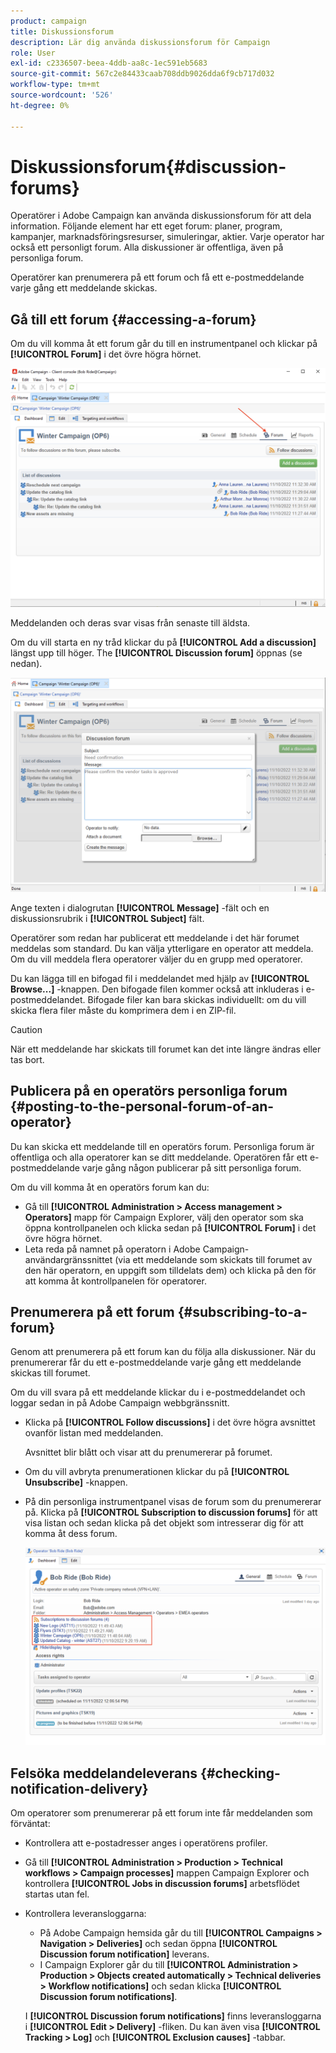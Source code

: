```yaml
---
product: campaign
title: Diskussionsforum
description: Lär dig använda diskussionsforum för Campaign
role: User
exl-id: c2336507-beea-4ddb-aa8c-1ec591eb5683
source-git-commit: 567c2e84433caab708ddb9026dda6f9cb717d032
workflow-type: tm+mt
source-wordcount: '526'
ht-degree: 0%

---
```


# Diskussionsforum{#discussion-forums}

Operatörer i Adobe Campaign kan använda diskussionsforum för att dela information. Följande element har ett eget forum: planer, program, kampanjer, marknadsföringsresurser, simuleringar, aktier. Varje operator har också ett personligt forum. Alla diskussioner är offentliga, även på personliga forum.

Operatörer kan prenumerera på ett forum och få ett e-postmeddelande varje gång ett meddelande skickas.

## Gå till ett forum {#accessing-a-forum}

Om du vill komma åt ett forum går du till en instrumentpanel och klickar på **[!UICONTROL Forum]** i det övre högra hörnet.

![](assets/mrm-forum-icon.png)

Meddelanden och deras svar visas från senaste till äldsta.

Om du vill starta en ny tråd klickar du på **[!UICONTROL Add a discussion]** längst upp till höger. The **[!UICONTROL Discussion forum]** öppnas (se nedan).

![](assets/mrm-forum-new-thread.png)


Ange texten i dialogrutan **[!UICONTROL Message]** -fält och en diskussionsrubrik i **[!UICONTROL Subject]** fält.

Operatörer som redan har publicerat ett meddelande i det här forumet meddelas som standard. Du kan välja ytterligare en operator att meddela. Om du vill meddela flera operatorer väljer du en grupp med operatorer.

Du kan lägga till en bifogad fil i meddelandet med hjälp av  **[!UICONTROL Browse...]** -knappen. Den bifogade filen kommer också att inkluderas i e-postmeddelandet. Bifogade filer kan bara skickas individuellt: om du vill skicka flera filer måste du komprimera dem i en ZIP-fil.

>[!CAUTION]
>
>När ett meddelande har skickats till forumet kan det inte längre ändras eller tas bort.

## Publicera på en operatörs personliga forum {#posting-to-the-personal-forum-of-an-operator}

Du kan skicka ett meddelande till en operatörs forum. Personliga forum är offentliga och alla operatorer kan se ditt meddelande. Operatören får ett e-postmeddelande varje gång någon publicerar på sitt personliga forum.

Om du vill komma åt en operatörs forum kan du:

* Gå till **[!UICONTROL Administration > Access management > Operators]** mapp för Campaign Explorer, välj den operator som ska öppna kontrollpanelen och klicka sedan på **[!UICONTROL Forum]** i det övre högra hörnet.
* Leta reda på namnet på operatorn i Adobe Campaign-användargränssnittet (via ett meddelande som skickats till forumet av den här operatorn, en uppgift som tilldelats dem) och klicka på den för att komma åt kontrollpanelen för operatorer.

## Prenumerera på ett forum {#subscribing-to-a-forum}

Genom att prenumerera på ett forum kan du följa alla diskussioner. När du prenumererar får du ett e-postmeddelande varje gång ett meddelande skickas till forumet.

Om du vill svara på ett meddelande klickar du i e-postmeddelandet och loggar sedan in på Adobe Campaign webbgränssnitt.

* Klicka på **[!UICONTROL Follow discussions]** i det övre högra avsnittet ovanför listan med meddelanden.

  Avsnittet blir blått och visar att du prenumererar på forumet.

* Om du vill avbryta prenumerationen klickar du på **[!UICONTROL Unsubscribe]** -knappen.

* På din personliga instrumentpanel visas de forum som du prenumererar på. Klicka på **[!UICONTROL Subscription to discussion forums]** för att visa listan och sedan klicka på det objekt som intresserar dig för att komma åt dess forum.

  ![](assets/forum-subscribed.png)


## Felsöka meddelandeleverans {#checking-notification-delivery}

Om operatorer som prenumererar på ett forum inte får meddelanden som förväntat:

* Kontrollera att e-postadresser anges i operatörens profiler.
* Gå till **[!UICONTROL Administration > Production > Technical workflows > Campaign processes]** mappen Campaign Explorer och kontrollera **[!UICONTROL Jobs in discussion forums]** arbetsflödet startas utan fel.
* Kontrollera leveransloggarna:

   * På Adobe Campaign hemsida går du till **[!UICONTROL Campaigns > Navigation > Deliveries]** och sedan öppna **[!UICONTROL Discussion forum notification]** leverans.
   * I Campaign Explorer går du till **[!UICONTROL Administration > Production > Objects created automatically > Technical deliveries > Workflow notifications]** och sedan klicka **[!UICONTROL Discussion forum notifications]**.

  I **[!UICONTROL Discussion forum notifications]** finns leveransloggarna i **[!UICONTROL Edit > Delivery]** -fliken. Du kan även visa **[!UICONTROL Tracking > Log]** och **[!UICONTROL Exclusion causes]** -tabbar.

